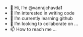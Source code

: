 - 👋 Hi, I’m @vanrajchavda1
- 👀 I’m interested in writing code
- 🌱 I’m currently learning github
- 💞️ I’m looking to collaborate on ...
- 📫 How to reach me ...

<!---
vanrajchavda1/vanrajchavda1 is a ✨ special ✨ repository because its `README.md` (this file) appears on your GitHub profile.
You can click the Preview link to take a look at your changes.
--->
